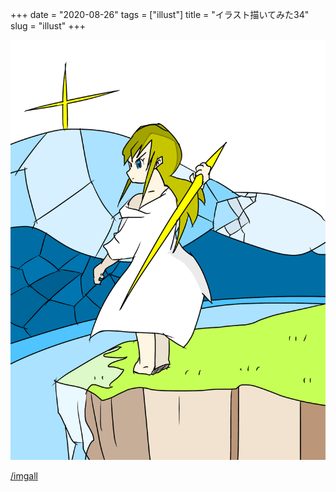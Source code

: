 +++
date = "2020-08-26"
tags = ["illust"]
title = "イラスト描いてみた34"
slug = "illust"
+++

![](/img/yui_34.png)

[/imgall](/imgall)

